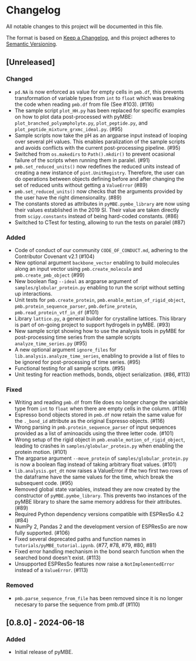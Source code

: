 # Changelog

All notable changes to this project will be documented in this file.

The format is based on [Keep a Changelog](https://keepachangelog.com/en/1.1.0/),
and this project adheres to [Semantic Versioning](https://semver.org/spec/v2.0.0.html).

## [Unreleased]

### Changed
- `pd.NA` is now enforced as value for empty cells in `pmb.df`, this prevents transformation of variable types from `int` to `float` which was breaking the code when reading `pmb.df` from file (See #103). (#116)
- The sample script `plot_HH.py` has been replaced for specific examples on how to plot data post-processed with pyMBE: `plot_branched_polyampholyte.py`, `plot_peptide.py`, and `plot_peptide_mixture_grxmc_ideal.py`. (#95)
- Sample scripts now take the pH as an argparse input instead of looping over several pH values. This enables paralization of the sample scripts and avoids conflicts with the current post-processing pipeline. (#95)
- Switched from `os.makedirs` to `Path().mkdir()` to prevent ocasional failure of the scripts when running them in paralel. (#91)
- `pmb.set_reduced_units()` now redefines the reduced units instead of creating a new instance of `pint.UnitRegistry`. Therefore, the user can do operations between objects defining before and after changing the set of reduced units without getting a `ValueError` (#89)
- `pmb.set_reduced_units()` now checks that the arguments provided by the user have the right dimensionality. (#89)
- The constants stored as attributes in `pyMBE.pymbe_library` are now using their values established in the 2019 SI. Their value are taken directly from `scipy.constants` instead of being hard-coded constants. (#86)
- Switched to CTest for testing, allowing to run the tests on paralel (#87)

### Added
- Code of conduct of our community `CODE_OF_CONDUCT.md`, adhering to the Contributor Covenant v2.1 (#104) 
- New optional argument `backbone_vector` enabling to build molecules along an input vector using `pmb.create_molecule` and `pmb.create_pmb_object` (#99)
- New boolean flag `--ideal` as argparse argument of `samples/globular_protein.py` enabling to run the script without setting up interactions.
- Unit tests for `pmb.create_protein`, `pmb.enable_motion_of_rigid_object`, `pmb.protein_sequence_parser`, `pmb.define_protein`, `pmb.read_protein_vtf_in_df` (#101)
- Library `lattice.py`, a general builder for crystalline lattices. This library is part of on-going project to support hydrogels in pyMBE. (#93)
- New sample script showing how to use the analysis tools in pyMBE for post-processing time series from the sample scripts `analyze_time_series.py` (#95) 
- A new optional argument `ignore_files`  for `lib.analysis.analyze_time_series`, enabling to provide a list of files to be ignored for post-processing of time series. (#95)
- Functional testing for all sample scripts. (#95)
- Unit testing for reaction methods, bonds, object serialization. (#86, #113)

### Fixed
- Writing and reading `pmb.df` from file does no longer change the variable type from `int` to `float` when there are empty cells in the column. (#116)
- Espresso bond objects stored in `pmb.df` now retain the same value for the  `._bond_id` attribute as the original Espresso objects. (#116)
- Wrong parsing in `pmb.protein_sequence_parser` of input sequences provided as a list of aminoacids using the three letter code. (#101)
- Wrong setup of the rigid object in `pmb.enable_motion_of_rigid_object`, leading to crashes in `samples/globular_protein.py` when enabling the protein motion. (#101)
- The argparse argument `--move_protein` of `samples/globular_protein.py` is now a boolean flag instead of taking arbitrary float values. (#101)
- `lib.analysis.get_dt` now raises a ValueError if the two first two rows of the dataframe have the same values for the time, which break the subsequent code. (#95)
- Removed global state variables, instead they are now created by the constructor of `pyMBE.pymbe_library`. This prevents two instances of the pyMBE library to share the same memory address for their attributes. (#89)
- Required Python dependency versions compatible with ESPResSo 4.2 (#84)
- NumPy 2, Pandas 2 and the development version of ESPResSo are now fully supported. (#106)
- Fixed several deprecated paths and function names in `tutorials/pyMBE_tutorial.ipynb`. (#77, #78, #79, #80, #81)
- Fixed error handling mechanism in the bond search function when the searched bond doesn't exist. (#113)
- Unsupported ESPResSo features now raise a `NotImplementedError` instead of a `ValueError`. (#113)

### Removed
- `pmb.parse_sequence_from_file` has been removed since it is no longer necesary to parse the sequence from pmb.df (#110)

## [0.8.0] - 2024-06-18

### Added

* Initial release of pyMBE.
